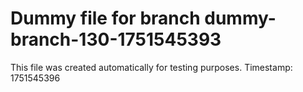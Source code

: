 # Dummy file for branch dummy-branch-130-1751545393

This file was created automatically for testing purposes.
Timestamp: 1751545396